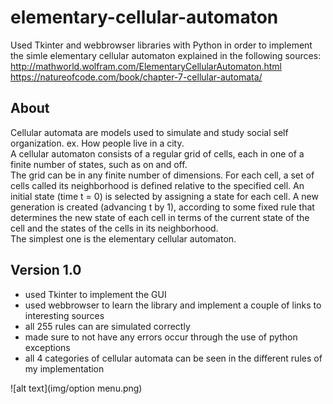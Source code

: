 # elementary-cellular-automaton
Used Tkinter and webbrowser libraries with Python in order to implement the simle elementary cellular automaton explained in the following sources:   
http://mathworld.wolfram.com/ElementaryCellularAutomaton.html
https://natureofcode.com/book/chapter-7-cellular-automata/

## About
Cellular automata are models used to simulate and study social self organization. ex. How people live in a city.    
A cellular automaton consists of a regular grid of cells, each in one of a finite number of states, such as on and off.  
The grid can be in any finite number of dimensions. For each cell, a set of cells called its neighborhood is defined relative to the specified cell. An initial state (time t = 0) is selected by assigning a state for each cell. A new generation is created (advancing t by 1), according to some fixed rule that determines the new state of each cell in terms of the current state of the cell and the states of the cells in its neighborhood.  
The simplest one is the elementary cellular automaton. 

## Version 1.0
- used Tkinter  to implement the GUI  
- used webbrowser to learn the library and implement a couple of links to interesting sources  
- all 255 rules can are simulated correctly  
- made sure to not have any errors occur through the use of python exceptions  
- all 4 categories of cellular automata can be seen in the different rules of my implementation   

![alt text](img/option menu.png)
